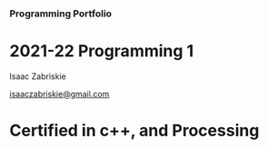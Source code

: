 ### Programming Portfolio
# 2021-22 Programming 1

 Isaac Zabriskie
 
 isaaczabriskie@gmail.com
 
 # Certified in c++, and Processing
